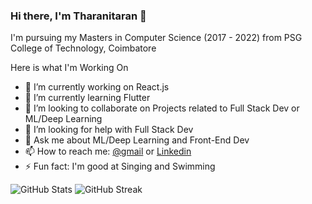 ### Hi there, I'm Tharanitaran 👋
I'm pursuing my Masters in Computer Science (2017 - 2022) from PSG College of Technology, Coimbatore

Here is what I'm Working On

- 🔭 I’m currently working on React.js
- 🌱 I’m currently learning Flutter
- 👯 I’m looking to collaborate on Projects related to Full Stack Dev or ML/Deep Learning
- 🤔 I’m looking for help with Full Stack Dev
- 💬 Ask me about ML/Deep Learning and Front-End Dev
- 📫 How to reach me: [@gmail](tharanitaranmit@gmail.com) or [Linkedin](https://www.linkedin.com/in/tharanitaran-nm-45289a142/)
- ⚡ Fun fact: I'm good at Singing and Swimming

![GitHub Stats](https://github-readme-stats.vercel.app/api?username=tharanitaran&&show_icons=true&title_color=ffff&icon_color=2B73FF&text_color=02faab&bg_color=000000&include_all_commits=true&count_private=true)
![GitHub Streak](https://github-readme-streak-stats.herokuapp.com?user=tharanitaran&theme=highcontrast&border=FFFFFF&ring=2B73FF&fire=DD1313&currStreakNum=02FAAB&currStreakLabel=02FAAB)
